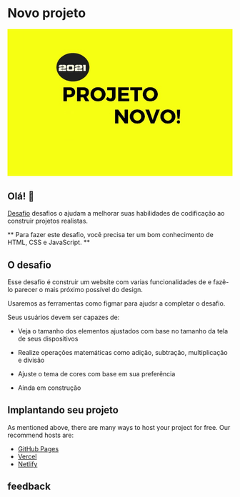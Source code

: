 # Novo projeto

![Design](./img/README/novoprojeto.jpg)

## Olá! 👋



[Desafio]() desafios o ajudam a melhorar suas habilidades de codificação ao construir projetos realistas.

** Para fazer este desafio, você precisa ter um bom conhecimento de HTML, CSS e JavaScript. **

## O desafio

Esse desafio é construir um website com varias funcionalidades de  e fazê-lo parecer o mais próximo possível do design.

Usaremos as ferramentas  como figmar para ajudsr a completar o desafio. 

Seus usuários devem ser capazes de:

- Veja o tamanho dos elementos ajustados com base no tamanho da tela de seus dispositivos

- Realize operações matemáticas como adição, subtração, multiplicação e divisão

- Ajuste o tema de cores com base em sua preferência

- Ainda em construção


## Implantando seu projeto

As mentioned above, there are many ways to host your project for free. Our recommend hosts are:

- [GitHub Pages](https://pages.github.com/)
- [Vercel](https://vercel.com/)
- [Netlify](https://www.netlify.com/)


## feedback

